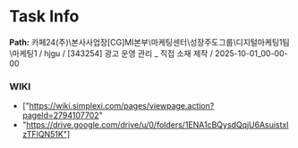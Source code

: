 # Task Info

**Path:** 카페24(주)\본사사업장\[CG]MI본부\마케팅센터\성장주도그룹\디지털마케팅1팀\마케팅1 / hjgu / [343254] 광고 운영 관리 _ 직접 소재 제작 / 2025-10-01_00-00-00

### WIKI
- ["https://wiki.simplexi.com/pages/viewpage.action?pageId=2794107702"
- "https://drive.google.com/drive/u/0/folders/1ENA1cBQysdQqjU6AsuistxlzTFlQN51K"]

